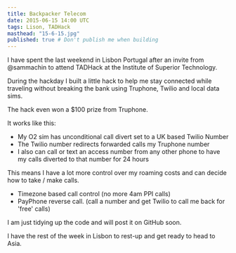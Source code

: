 ```yaml
---
title: Backpacker Telecom
date: 2015-06-15 14:00 UTC
tags: Lison, TADHack
masthead: "15-6-15.jpg"
published: true # Don't publish me when building
---
```


I have spent the last weekend in Lisbon Portugal after an invite from @sammachin
to attend TADHack at the Institute of Superior Technology.

During the hackday I built a little hack to help me stay connected while
traveling without breaking the bank using Truphone, Twilio and local data sims.

The hack even won a $100 prize from Truphone.

It works like this:

- My O2 sim has unconditional call divert set to a UK based Twilio Number
- The Twilio number redirects forwarded calls my Truphone number
- I also can call or text an access number from any other phone to have my calls diverted to that number for 24 hours

This means I have a lot more control over my roaming costs and can decide how to take / make calls.

- Timezone based call control (no more 4am PPI calls)
- PayPhone reverse call. (call a number and get Twilio to call me back for 'free' calls)

I am just tidying up the code and will post it on GitHub soon.

I have the rest of the week in Lisbon to rest-up and get ready to head to Asia.
